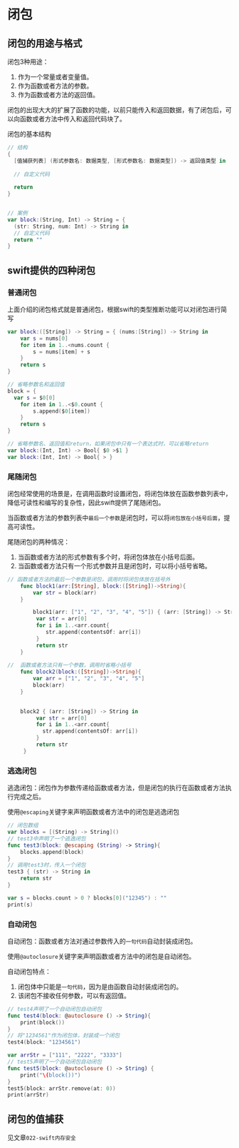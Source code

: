 # 闭包

## 闭包的用途与格式

闭包3种用途：

1. 作为一个常量或者变量值。
2. 作为函数或者方法的参数。
3. 作为函数或者方法的返回值。

闭包的出现大大的扩展了函数的功能，以前只能传入和返回数据，有了闭包后，可以向函数或者方法中传入和返回代码块了。



闭包的基本结构

```swift
// 结构
{
  [值捕获列表] (形式参数名: 数据类型, [形式参数名: 数据类型]) -> 返回值类型 in
  
  // 自定义代码
  
  return
}


// 案例
var block:(String, Int) -> String = {
  (str: String, num: Int) -> String in
  // 自定义代码
  return ""
}
```



## swift提供的四种闭包



### 普通闭包

上面介绍的闭包格式就是普通闭包，根据swift的类型推断功能可以对闭包进行简写

```swift
var block:([String]) -> String = { (nums:[String]) -> String in
    var s = nums[0]
    for item in 1..<nums.count {
        s = nums[item] + s
    }
    return s
}

// 省略参数名和返回值
block = {
  var s = $0[0]
    for item in 1..<$0.count {
        s.append($0[item])
    }
    return s
}

// 省略参数名、返回值和return，如果闭包中只有一个表达式时，可以省略return
var block:(Int, Int) -> Bool{ $0 >$1 }
var block:(Int, Int) -> Bool{ > }

```



### 尾随闭包

闭包经常使用的场景是，在调用函数时设置闭包，将闭包体放在函数参数列表中，降低可读性和编写的复杂性，因此swift提供了尾随闭包。

当函数或者方法的参数列表中`最后一个参数`是闭包时，可以将`闭包放在小括号后面`，提高可读性。



尾随闭包的两种情况：

1. 当函数或者方法的形式参数有多个时，将闭包体放在小括号后面。
2. 当函数或者方法只有一个形式参数并且是闭包时，可以将小括号省略。

```swift
// 函数或者方法的最后一个参数是闭包，调用时将闭包体放在括号外
    func block1(arr:[String], block:([String])->String){
        var str = block(arr)
    }

		block1(arr: ["1", "2", "3", "4", "5"]) { (arr: [String]) -> String in
         var str = arr[0]
         for i in 1..<arr.count{
            str.append(contentsOf: arr[i])
         }
         return str
    }
    
//  函数或者方法只有一个参数，调用时省略小括号
    func block2(block:([String])->String){
        var arr = ["1", "2", "3", "4", "5"]
        block(arr)
    }

         
    block2 { (arr: [String]) -> String in
         var str = arr[0]
         for i in 1..<arr.count{
           str.append(contentsOf: arr[i])
         }
         return str
     }
```



### 逃逸闭包

逃逸闭包：闭包作为参数传递给函数或者方法，但是闭包的执行在函数或者方法执行完成之后。

使用`@escaping`关键字来声明函数或者方法中的闭包是逃逸闭包

```swift
// 闭包数组
var blocks = [(String) -> String]()
// test3中声明了一个逃逸闭包
func test3(block: @escaping (String) -> String){
    blocks.append(block)
}
// 调用test3时，传入一个闭包
test3 { (str) -> String in
    return str
}

var s = blocks.count > 0 ? blocks[0]("12345") : ""
print(s)
```



### 自动闭包

自动闭包：函数或者方法对通过参数传入的`一句代码`自动封装成闭包。

使用`@autoclosure`关键字来声明函数或者方法中的闭包是自动闭包。

自动闭包特点：

1. 闭包体中只能是`一句代码`，因为是由函数自动封装成闭包的。
2. 该闭包不接收任何参数，可以有返回值。

```swift
// test4声明了一个自动闭包自动闭包
func test4(block: @autoclosure () -> String){
    print(block())
}
// 将"1234561"作为闭包体，封装成一个闭包
test4(block: "1234561")

var arrStr = ["111", "2222", "3333"]
// test5声明了一个自动闭包自动闭包
func test5(block: @autoclosure () -> String) {
    print("\(block())")
}
test5(block: arrStr.remove(at: 0))
print(arrStr)
```

## 闭包的值捕获

见文章`022-swift内存安全`

